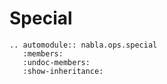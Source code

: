 # Special

```{eval-rst}
.. automodule:: nabla.ops.special
   :members:
   :undoc-members:
   :show-inheritance:
```
